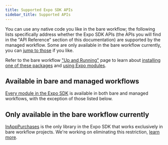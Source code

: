 ```yaml
---
title: Supported Expo SDK APIs
sidebar_title: Supported APIs
---
```


You can use any native code you like in the bare workflow; the following lists specifically address whether the Expo SDK APIs (the APIs you will find in the "API Reference" section of this documentation) are supported by the managed workflow. Some are only available in the bare workflow currently, you can [jump to those](#only-available-in-the-bare-workflow-currently) if you like.

Refer to the bare workflow ["Up and Running"](hello-world.md) page to learn about [installing one of these packages](hello-world.md#install-an-expo-sdk-package) and [using Expo modules](hello-world.md#using-expo-modules).

## Available in bare and managed workflows

[Every module in the Expo SDK](/versions/latest/) is available in both bare and managed workflows, with the exception of those listed below.

## Only available in the bare workflow currently

[InAppPurchases](../versions/latest/sdk/in-app-purchases.md) is the only library in the Expo SDK that works exclusively in bare workflow projects. We're working on eliminating this restriction, [learn more](https://blog.expo.dev/expo-managed-workflow-in-2021-d1c9b68aa10).
